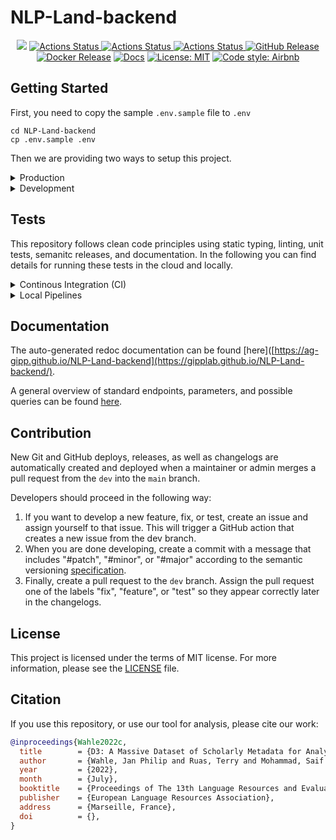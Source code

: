 # NLP-Land-backend

<p align="center">
<a href="https://codecov.io/gh/ag-gipp/NLP-Land-backend"><img src="https://codecov.io/gh/ag-gipp/NLP-Land-backend/branch/main/graph/badge.svg?token=FW8MXQX5XK"/></a>
<a href="https://github.com/ag-gipp/NLP-Land-backend/actions/workflows/branch.yml"><img alt="Actions Status" src="https://github.com/ag-gipp/NLP-Land-backend/actions/workflows/branch.yml/badge.svg?branch=main">  
<a href="https://github.com/ag-gipp/NLP-Land-backend/actions/workflows/release.yml"><img alt="Actions Status" src="https://github.com/ag-gipp/NLP-Land-backend/actions/workflows/release.yml/badge.svg?branch=dev">  
<a href="https://github.com/ag-gipp/NLP-Land-backend/actions/workflows/main.yml"><img alt="Actions Status" src="https://github.com/ag-gipp/NLP-Land-backend/actions/workflows/main.yml/badge.svg">
<a href="https://github.com/ag-gipp/NLP-Land-backend/releases"><img alt="GitHub Release" src="https://img.shields.io/github/v/release/ag-gipp/NLP-Land-backend?sort=semver"></a>
<a href="https://hub.docker.com/repository/docker/jpelhaw/nlp-land-backend"><img alt="Docker Release" src="https://img.shields.io/docker/v/jpelhaw/nlp-land-backend?label=Docker"></a>
<a href="https://ag-gipp.github.io/NLP-Land-backend/"><img alt="Docs" src="https://img.shields.io/badge/Docs-gh--pages-blue"></a>
<a href="https://github.com/ag-gipp/NLP-Land-backend/blob/master/LICENSE"><img alt="License: MIT" src="https://black.readthedocs.io/en/stable/_static/license.svg"></a>
<a href="https://github.com/airbnb/javascript"><img alt="Code style: Airbnb" src="https://img.shields.io/badge/codestyle-Airbnb-success"></a>
</p>

## Getting Started

First, you need to copy the sample `.env.sample` file to `.env`

```
cd NLP-Land-backend
cp .env.sample .env
```

Then we are providing two ways to setup this project.

    
<details> <summary> Production </summary>
<br/>
In production mode an instance of mongo is created in Docker and the backend started and connected to it.

To spin up the production version of this project, switch into the root directory of this project and run:

```console
docker-compose up --build
```
</details>
<details> <summary> Development </summary>
<br/>
If you want to actively develop this project, you need to install the project and dependencies locally.
    
To run the development environment locally, you need to spin up a mongodb instance.

```console
source .env
set -o allexport
docker run -d -p 27017:27017 --name mongodev \
    -e MONGO_INITDB_ROOT_USERNAME=$MONGO_USER \
    -e MONGO_INITDB_ROOT_PASSWORD=$MONGO_PASSWORD \
    -e MONGO_INITDB_DATABASE=$MONGO_DB \
    mongo
```

Then you can start the backend with auto-reload (whenever the code was changed) using:

```console
set -o allexport
source .env
npm run build:live
```
</details>

## Tests
    
This repository follows clean code principles using static typing, linting, unit tests, semanitc releases, and documentation. In the following you can find details for running these tests in the cloud and locally.

<details> <summary> Continous Integration (CI) </summary>

1. Whenever an issue is assigned, a issue branch from the current `dev` branch is created.
2. Whenever you create a pull request against the `dev` branch, typing, linting, and unit tests are checked.
3. Whenever a maintainer or admin creates a pull request from the `dev` to the `main` branch, a new release, docker image, documentation, and coverage report is generated.

</details>
    
<details> <summary> Local Pipelines </summary>

To run these CI pipelines such as tests and linting locally install [act](https://github.com/nektos/act). With act you can run CI tests in docker containers the way they are run on GitHub actions.

To run the full check suite with act you need the full ubuntu image (>12GB) and then execute:

```console
act
```

To run a single check like the Test from the pipeline, execute:

```console
act -j Test
```

You can also run the tests without act using:

```console
npm run test
npm run lint
```
</details>

## Documentation
The auto-generated redoc documentation can be found [here]([https://ag-gipp.github.io/NLP-Land-backend](https://gipplab.github.io/NLP-Land-backend/).
    
A general overview of standard endpoints, parameters, and possible queries can be found [here](https://florianholzapfel.github.io/express-restify-mongoose/v1/).

    
## Contribution

New Git and GitHub deploys, releases, as well as changelogs are automatically created and deployed when a maintainer or admin merges a pull request from the `dev` into the `main` branch.
    
Developers should proceed in the following way:
1. If you want to develop a new feature, fix, or test, create an issue and assign yourself to that issue. This will trigger a GitHub action that creates a new issue from the dev branch.
2. When you are done developing, create a commit with a message that includes "#patch", "#minor", or "#major" according to the semantic versioning [specification](https://semver.org/).
3. Finally, create a pull request to the `dev` branch. Assign the pull request one of the labels "fix", "feature", or "test" so they appear correctly later in the changelogs.

## License

This project is licensed under the terms of MIT license. For more information, please see the [LICENSE](LICENSE) file.

## Citation

If you use this repository, or use our tool for analysis, please cite our work:

```bib
@inproceedings{Wahle2022c,
  title        = {D3: A Massive Dataset of Scholarly Metadata for Analyzing the State of Computer Science Research},
  author       = {Wahle, Jan Philip and Ruas, Terry and Mohammad, Saif M. and Gipp, Bela},
  year         = {2022},
  month        = {July},
  booktitle    = {Proceedings of The 13th Language Resources and Evaluation Conference},
  publisher    = {European Language Resources Association},
  address      = {Marseille, France},
  doi          = {},
}
```
